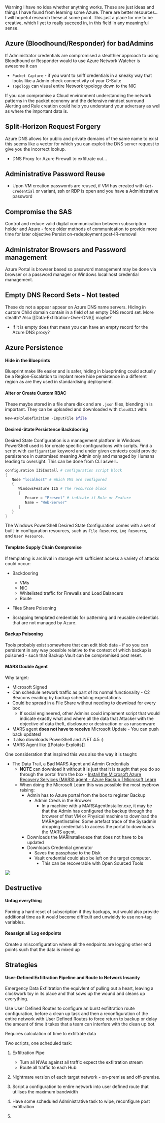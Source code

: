
Warning I have no idea whether anything works. These are just ideas and things I have found from learning some Azure. There are better resources... I will hopeful research these at some point. This just a place for me to be creative, which I yet to really succeed in, in this field in any meaningful sense.  


## Azure (Bloodhound/Responder) for badAdmins

If Administrator credentials are compromised a stealthier approach to using Bloodhound or Responder would to use Azure Network Watcher is awesome it can
- `Packet Capture` - if you want to sniff credentials in a sneaky way that looks like a Admin check connectivity of your C-Suite
- `Topology` can visual entire Network typology down to the NIC  

If you can compromise a Cloud environment understanding the network patterns in the packet economy and the defensive mindset surround Alerting and Rule creation could help you understand your adversary as well as where the important data is.

## Split-Horizon Request Forgery

Azure DNS allows for public and private domains of the same name to exist this seems like a vector for which you can exploit the DNS server request to give you the incorrect lookup.
- DNS Proxy for Azure Firewall to exfiltrate out...

## Administrative Password Reuse

- Upon VM creation passwords are reused, if VM has created with  `Get-Credential` or variant, ssh or RDP is open and you have a Administrative password 


## Compromise the SAS

Control and reduce valid digital communication between subscription holder and Azure - force older methods of communication to provide more time for later objective
Persist on-redeployment post-IR-removal


## Administrator Browsers and Password management

Azure Portal is browser based so password management may be done via browser or a password manager or Windows local host credential management. 

## Empty DNS Record Sets - Not tested 

These do not a appear appear on Azure DNS name servers. Hiding in custom Child domain contain in a field of an empty DNS record set. More stealth? Also [[Data-Exfiltration-Over-DNS]] maybe?
- If it is empty does that mean you can have an empty record for the Azure DNS proxy? 

## Azure Persistence

#### Hide in the Blueprints

Blueprint make life easier and is safer, hiding in blueprinting could actually be a Region-Escalation to implant more hide persistence in a different region as are they used in standardising deployment.

#### Alter or Create Custom RBAC

These maybe stored in a file share disk and are `.json` files, blending in is important. They can be uploaded and downloaded with `CloudCLI`  with:
```powershell
New-AzRoleDefinition -InputFile $file
```

#### Desired-State Persistence Backdooring

Desired State Configuration is a management platform in Windows PowerShell used is for create specific configurations with scripts. Find a script with `configuration` keyword and under given contexts could provide persistence in customised meaning Admin only and managed by Humans leading to oversight. This can be done from CLI aswell..
```powershell
configuration IISInstall # configuration script block
{
   Node "localhost" # Which VMs are configured
   { 
      WindowsFeature IIS # The resourcce block  
      {
         Ensure = "Present" # indicate if Role or Feature
         Name = "Web-Server" 
      }
   }
}
```
The Windows PowerShell Desired State Configuration comes with a set of built-in configuration resources, such as `File Resource`, `Log Resource`, and `User Resource`.

#### Template Supply Chain Compromise

If templating is archival in storage with sufficient access a variety of attacks could occur: 
- Backdooring
	- VMs
	- NIC 
	- Whitelisted traffic for Firewalls and Load Balancers
	- Route
- Files Share Poisoning

- Scrapping templated credentials for patterning and reusable credentials that are not managed by Azure. 

#### Backup Poisoning

Tools probably exist somewhere that can edit blob data - if so you can persistent in any way possible relative to the context of which backup is poisoned - such that Backup Vault can be compromised post reset. 

#### MARS Double Agent

Why target:
- Microsoft Signed
- Can schedule network traffic as part of its normal functionality - C2 Beacons evading by backup scheduling expectations
- Could be spread in a File Share without needing to download for every box
	- If social engineered, other Admins could implement script that would indicate exactly what and where all the data that Attacker with the objective of data theft, disclosure or destruction or as ransomware
- MARS agent **does not have to receive** Microsoft Update - You can push back updates!
- It also downloads PowerShell and .NET 4.5 :) 
-  MARS Agent like [[Potato-Exploits]]

One consideration that inspired this was also the way it is taught:
- The Data Trail, a Bad MARS Agent and Admin Credentials
	- **NOTE** can download it without it is just that it is taught that you do so through the portal from the box - [Install the Microsoft Azure Recovery Services (MARS) agent - Azure Backup | Microsoft Learn](https://learn.microsoft.com/en-us/azure/backup/install-mars-agent)
	- When doing the Microsoft Learn this was possible the most eyebrow raising:
		- Admin has to Azure portal from the box to register Backup
		    - Admin Creds in the Browser
			    - In a machine with a MARSAgentInstaller.exe, it may be that the Admin has configured the backup through the browser of that VM or Physical machine to download the MARAgentInstaller. Some artefact trace of the Sysadmin dropping credentials to access the portal to downloads the MARS agent.
		- Downloads the MARInstaller.exe that does not have to be updated
		- Downloads Credential generator
		    - Saves the passphase to the Disk
		    - Vault credential could also be left on the target computer.
		        - This can be recoverable with Open Sourced Tools

![](wheredoyouthinkitisdonefrom.png)

## Destructive

#### Untag everything 

Forcing a hard reset of subscription if they backups, but would also provide additional time as it would become difficult and unwieldy to use non-tag variables.

#### Reassign all Log endpoints

Create a misconfiguration where all the endpoints are logging other end points such that the data is mixed up


## Strategies

#### User-Defined Exfiltration Pipeline and Route to Network Insanity 

Emergency Data Exfiltration the equivlent of pulling out a heart, leaving a clockwork toy in its place and that sows up the wound and cleans up everything.

Use User Defined Routes to configure an burst exfiltration route configuration, before a clean up task and then a reconfiguration of the entire network with User Defined Routes to force return to backup or delay the amount of time it takes that a team can interfere with the clean up bot.  

Requires calculation of time to exfiltrate data

Two scripts, one scheduled task:
1. Exfiltration Pipe
	- Turn all NVAs against all traffic expect the exfiltration stream
	- Route all traffic to each Hub
2. Nightmare version of each target network - on-premise and off-premise.

3. Script a configuration to entire network into user defined route that utilises the maximum bandwidth
4. Have some scheduled Administrative task to wipe, reconfigure post exfiltration
5. 


